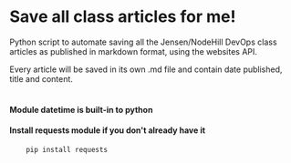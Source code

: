# Save all class articles for me!
Python script to automate saving all the Jensen/NodeHill DevOps class articles as published in markdown format, using the websites API.

Every article will be saved in its own .md file and contain date published, title and content. 
<br>
<br>

#### Module datetime is built-in to python

#### Install requests module if you don't already have it
```
    pip install requests
```


